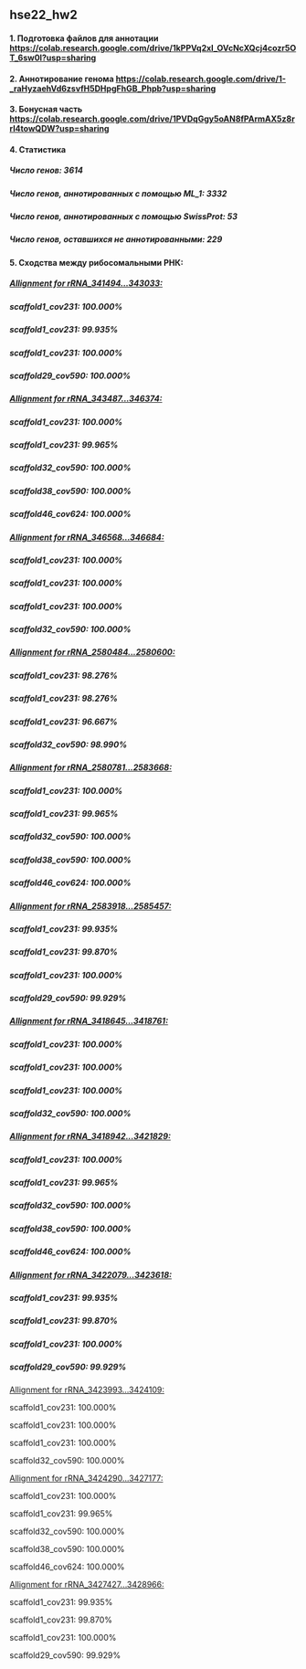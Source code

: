## hse22_hw2

#### 1. Подготовка файлов для аннотации https://colab.research.google.com/drive/1kPPVq2xI_OVcNcXQcj4cozr5OT_6sw0I?usp=sharing

#### 2. Аннотирование генома https://colab.research.google.com/drive/1-_raHyzaehVd6zsvfH5DHpgFhGB_Phpb?usp=sharing

#### 3. Бонусная часть https://colab.research.google.com/drive/1PVDqGgy5oAN8fPArmAX5z8rrI4towQDW?usp=sharing

#### 4. Статистика

##### Число генов: 3614

##### Число генов, аннотированных с помощью ML_1: 3332

##### Число генов, аннотированных с помощью SwissProt: 53

##### Число генов, оставшихся не аннотированными: 229

#### 5. Сходства между рибосомальными РНК:

##### <ins>Allignment for rRNA_341494...343033:

##### scaffold1_cov231: 100.000%

##### scaffold1_cov231: 99.935%

##### scaffold1_cov231: 100.000%

##### scaffold29_cov590: 100.000%

##### <ins>Allignment for rRNA_343487...346374:

##### scaffold1_cov231: 100.000%

##### scaffold1_cov231: 99.965%

##### scaffold32_cov590: 100.000%

##### scaffold38_cov590: 100.000%

##### scaffold46_cov624: 100.000%

##### <ins>Allignment for rRNA_346568...346684:

##### scaffold1_cov231: 100.000%

##### scaffold1_cov231: 100.000%

##### scaffold1_cov231: 100.000%

##### scaffold32_cov590: 100.000%

##### <ins>Allignment for rRNA_2580484...2580600:

##### scaffold1_cov231: 98.276%

##### scaffold1_cov231: 98.276%
  
##### scaffold1_cov231: 96.667%

##### scaffold32_cov590: 98.990%

##### <ins>Allignment for rRNA_2580781...2583668:

##### scaffold1_cov231: 100.000%

##### scaffold1_cov231: 99.965%

##### scaffold32_cov590: 100.000%

##### scaffold38_cov590: 100.000%

##### scaffold46_cov624: 100.000%

##### <ins>Allignment for rRNA_2583918...2585457:

##### scaffold1_cov231: 99.935%

##### scaffold1_cov231: 99.870%

##### scaffold1_cov231: 100.000%

##### scaffold29_cov590: 99.929%

##### <ins>Allignment for rRNA_3418645...3418761:

##### scaffold1_cov231: 100.000%

##### scaffold1_cov231: 100.000%

##### scaffold1_cov231: 100.000%

##### scaffold32_cov590: 100.000%

##### <ins>Allignment for rRNA_3418942...3421829:

##### scaffold1_cov231: 100.000%

##### scaffold1_cov231: 99.965%

##### scaffold32_cov590: 100.000%

##### scaffold38_cov590: 100.000%

##### scaffold46_cov624: 100.000%

##### <ins>Allignment for rRNA_3422079...3423618:

##### scaffold1_cov231: 99.935%

##### scaffold1_cov231: 99.870%

##### scaffold1_cov231: 100.000%

##### scaffold29_cov590: 99.929%

<ins>Allignment for rRNA_3423993...3424109:

scaffold1_cov231: 100.000%

scaffold1_cov231: 100.000%

scaffold1_cov231: 100.000%

scaffold32_cov590: 100.000%

<ins>Allignment for rRNA_3424290...3427177:

scaffold1_cov231: 100.000%

scaffold1_cov231: 99.965%

scaffold32_cov590: 100.000%

scaffold38_cov590: 100.000%

scaffold46_cov624: 100.000%

<ins>Allignment for rRNA_3427427...3428966:

scaffold1_cov231: 99.935%

scaffold1_cov231: 99.870%

scaffold1_cov231: 100.000%

scaffold29_cov590: 99.929%

